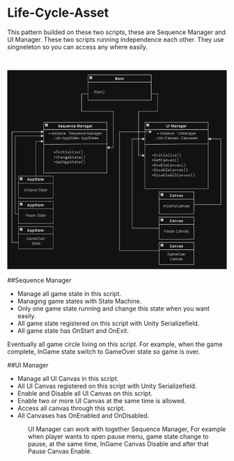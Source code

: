 # Life-Cycle-Asset

This pattern builded on these two scripts, these are Sequence Manager and UI Manager. These two scripts running independence each other. They use singneleton so you can access any where easily. 

</br><p align="center"><img src="https://github.com/Deaglis1197/Life-Cycle-Asset/blob/main/diagram.png" width="755"/></p>

##Sequence Manager
<ul>
<li>Manage all game state in this script.</li>
<li>Managing game states with State Machine.</li>
<li>Only one game state running and change this state when you want easily.</li>
<li>All game state registered on this script with Unity Serializefield.</li>
<li>All game state has OnStart and OnExit.</li>
</ul>

Eventually all game circle living on this script. For example, when the game complete, InGame state switch to GameOver state so game is over.

##UI Manager
<ul>
<li>Manage all UI Canvas in this script.</li>
<li>All UI Canvas registered on this script with Unity Serializefield.</li>
<li>Enable and Disable all UI Canvas on this script.</li>
<li>Enable two or more UI Canvas at the same time is allowed.</li>
<li>Access all canvas through this script.</li>
<li>All Canvases has OnEnabled and OnDisabled.</li>
<ul>

UI Manager can work with together Sequence Manager, For example when player wants to open pause menu, game state change to pause, at the same time, InGame Canvas Disable and after that Pause Canvas Enable.
